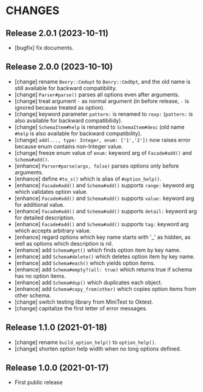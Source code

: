 CHANGES
=======


Release 2.0.1 (2023-10-11)
--------------------------

* [bugfix] fix documents.


Release 2.0.0 (2023-10-10)
--------------------------

* [change] rename `Benry::Cmdopt` to `Benry::CmdOpt`, and the old name is still available for backward compatibility.
* [change] `Parser#parse()` parses all options even after arguments.
* [change] treat argument `-` as normal argument (in before release, `-` is ignored because treated as option).
* [change] keyword parameter `pattern:` is renamed to `rexp:` (`pattern:` is also available for backward compatibilidy).
* [change] `SchemaItem#help` is renamed to `SchemaItem#desc` (old name `#help` is also available for backward compatibility).
* [change] `add(..., type: Integer, enum: ['1','2'])` now raises error because enum contains non-Integer value.
* [change] freeze enum value of `enum:` keyword arg of `Facade#add()` and `Schema#add()`.
* [enhance] `Parser#parse(argv, false)` parses options only before arguments.
* [enhance] define `#to_s()` which is alias of `#option_help()`.
* [enhance] `Facade#add()` and `Schema#add()` supports `range:` keyword arg which validates option value.
* [enhance] `Facade#add()` and `Schema#add()` supports `value:` keyword arg for additional value.
* [enhance] `Facade#add()` and `Schema#add()` supports `detail:` keyword arg for detailed description.
* [enhance] `Facade#add()` and `Schema#add()` supports `tag:` keyword arg which accepts arbitrary value.
* [enhance] regard options which key name starts with '_' as hidden, as well as options which description is nil.
* [enhance] add `Schema#get()` which finds option item by key name.
* [enhance] add `Schema#delete()` which deletes option item by key name.
* [enhance] add `Schema#each()` which yields option items.
* [enhance] add `Schema#empty?(all: true)` which returns true if schema has no option items.
* [enhance] add `Schema#dup()` which duplicates each object.
* [enhance] add `Schema#copy_from(other)` which copies option items from other schema.
* [change] switch testing library from MiniTest to Oktest.
* [change] capitalize the first letter of error messages.


Release 1.1.0 (2021-01-18)
--------------------------

* [change] rename `build_option_help()` to `option_help()`.
* [change] shorten option help width when no long options defined.


Release 1.0.0 (2021-01-17)
--------------------------

* First public release
